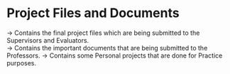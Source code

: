 # Project Files and Documents
-> Contains the final project files which are being submitted to the Supervisors and Evaluators.  
-> Contains the important documents that are being submitted to the Professors.
-> Contains some Personal projects that are done for Practice purposes.

